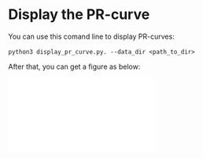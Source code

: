 # Display the PR-curve

You can use this comand line to display PR-curves:

```
python3 display_pr_curve.py. --data_dir <path_to_dir>
```

After that, you can get a figure as below:

![](./PR-curve.pdf)

